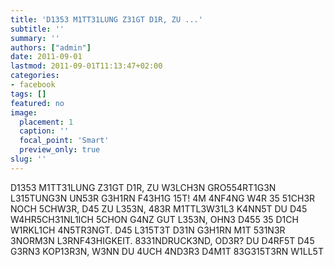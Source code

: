 ```yaml
---
title: 'D1353 M1TT31LUNG Z31GT D1R, ZU ...'
subtitle: ''
summary: ''
authors: ["admin"]
date: 2011-09-01
lastmod: 2011-09-01T11:13:47+02:00
categories:
- facebook
tags: []
featured: no
image:
  placement: 1
  caption: ''
  focal_point: 'Smart'
  preview_only: true
slug: ''
---
```

D1353 M1TT31LUNG Z31GT D1R, ZU W3LCH3N GRO554RT1G3N L315TUNG3N UN53R G3H1RN F43H1G 15T! 4M 4NF4NG W4R 35 51CH3R NOCH 5CHW3R, D45 ZU L353N, 483R M1TTL3W31L3 K4NN5T DU D45 W4HR5CH31NL1ICH 5CHON G4NZ GUT L353N, OHN3 D455 35 D1CH W1RKL1CH 4N5TR3NGT. D45 L315T3T D31N G3H1RN M1T 531N3R 3NORM3N L3RNF43HIGKEIT. 8331NDRUCK3ND, OD3R? DU D4RF5T D45 G3RN3 KOP13R3N, W3NN DU 4UCH 4ND3R3 D4M1T 83G315T3RN W1LL5T

